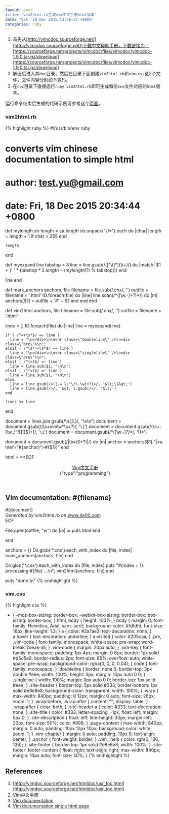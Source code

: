 ```yaml
---
layout: post
title: "vim2html.rb生成vim中文手册html版本"
date: "Sat, 19 Dec 2015 13:59:37 +0800"
categories: ruby
---
```


1. 首先从[http://vimcdoc.sourceforge.net/](http://vimcdoc.sourceforge.net/)下载中文帮助手册，下载链接为：
[https://sourceforge.net/projects/vimcdoc/files/vimcdoc/vimcdoc-1.9.0.tar.gz/download](https://sourceforge.net/projects/vimcdoc/files/vimcdoc/vimcdoc-1.9.0.tar.gz/download)
2. 解压后进入其`doc`目录，然后在目录下面创建`vim2html.rb`和`vim.css`这2个文件，文件内容分别如下源码。
3. 在`doc`目录下直接运行`ruby vim2html.rb`即可生成每份`cnx`文件对应的`html`版本。

运行命令结束后生成的代码示例可参考这个[页面](http://www.4e00.com/vim-zh/usr_toc.html)。

### vim2html.rb

{% highlight ruby %}
#!/usr/bin/env ruby

# converts vim chinese documentation to simple html
# author: test.yu@gmail.com
# date: Fri, 18 Dec 2015 20:34:44 +0800

def mylength str
    length = str.length
    str.unpack("U*").each do |char|
      length = length + 1 if char > 255
    end

    length
end

def myexpand line
  tabstop = 8
  line = line.gsub(/([^\t]*)(\t+)/) do |match|
    $1 + (' ' * (tabstop * $2.length - (mylength($1) % tabstop)))
  end

  line
end

def mark_anchors anchors, file
  filename = file.sub(/\.cnx/, '')
  outfile = filename + '.html'
  IO.foreach(file) do |line|
    line.scan(/\*([\w.\-]+?)\*/) do |m|
      anchors[$1] = outfile + '#' + $1
    end
  end
end

def vim2html anchors, file
  filename = file.sub(/\.cnx/, '')
  outfile = filename + '.html'

  lines = []
  IO.foreach(file) do |line|
    line = myexpand(line)

    if ( /^=+\s*$/ =~ line )
      line = "\n</div>\n\n<hr class=\"doubleline\" />\n<div class=\"pre\">\n";
    elsif ( /^\s*-+\s*$/ =~ line )
      line = "\n</div>\n\n<hr class=\"singleline\" />\n<div class=\"pre\">\n";
    elsif ( /^(>)$/ =~ line )
      line = line.sub($1, "\n\n")
    elsif ( /^(<)$/ =~ line )
      line = line.sub($1, "\n\n")
    else
      line = line.gsub(/<([.='\s"\/\-\w]+?)>/, '&lt;\1&gt;')
      line = line.gsub(/>/, '&gt;').gsub(/</, '&lt;')
    end

    lines << line
  end

  document = lines.join.gsub(/\n{3,}/, "\n\n")
  document = document.gsub(/(\s+vim\w*\s+?)/, '<code class="vim">\1</code>')
  document = document.gsub(/(\s+:[\w.,!^\/\[\]\(\)$]+)/, '<code class="help">\1</code>')
  document = document.gsub(/\*([\w.\-]*?)\*/, '*<span id="\1" class="anchor">\1</span>*')

  document = document.gsub(/\|(\w\S+?)\|/) do |m|
    anchor = anchors[$1]
    "|<a href=\"#{anchor}\">#{$1}</a>|"
  end

  html = <<EOF
<!DOCTYPE html>
<html>
<head>
    <meta charset="utf-8">
    <title>vim中文手册</title>
    <meta name="description" content="vim7.4中文帮助文档">
    <meta name="viewport" content="width=device-width">
    <link rel="stylesheet" href="vim.css" type="text/css">
</head>
<body>
    <header class="site-header">
        <div class="wrap">
            <div class="site-title"><a href="/vim-zh/usr_toc.html">Vim中文手册</a></div>
            <div class="site-description">{"type":"programming"}</div>
        </div>
    </header>
    <div class="page-content">
        <h2 class="vim-chapter">Vim documentation: #{filename}</h2>
        <div class="vim-document">
            <div class="pre">
#{document}
            </div>
        </div>
    </div>
    <footer class="site-footer">
        <div class="wrap">
            <div class="footer-content">
              <i>Generated by vim2html.rb on </i>
              <a href="http://www.4e00.com/vim-zh/usr_toc.html">www.4e00.com</a>
            </div>
        </div>
    </footer>
</body>
</html>
EOF

  File.open(outfile, "w") do |io|
    io.puts html
  end

end

anchors = {}
Dir.glob('*.cnx').each_with_index do |file, index|
  mark_anchors(anchors, file)
end

Dir.glob('*.cnx').each_with_index do |file, index|
  puts "#{index + 1}. processing #{file} ...\n";
  vim2html(anchors, file)
end

puts "done.\n"
{% endhighlight %}

### vim.css

{% highlight css %}
* {
    -moz-box-sizing: border-box;
    -webkit-box-sizing: border-box;
    box-sizing: border-box;
}
html, body {
    height: 100%;
}
body {
    margin: 0;
    font-family: Helvetica, Arial, sans-serif;
    background-color: #fdfdfd;
    font-size: 16px;
    line-height: 1.3;
}
a {
    color: #2a7ae2;
    text-decoration: none;
}
a:hover {
    text-decoration: underline;
}
a:visited {
    color: #205caa;
}
.pre, .vim-code {
    font-family: monospace;
    white-space: pre-wrap;
    word-break: break-all;
}
.vim-code {
  margin: 20px auto;
}
.vim-key {
    font-family: monospace;
    padding: 1px 4px;
    margin: 0 8px;
    border: 1px solid #d5d5e9;
    border-radius: 2px;
    font-size: 85%;
    overflow: auto;
    white-space: pre-wrap;
    background-color: rgba(0, 0, 0, 0.04);
}
code {
    font-family: monospace;
}
.doubleline {
    border: none 0;
    border-top: 3px double #eee;
    width: 100%;
    height: 3px;
    margin: 10px auto 0 0;
}
.singleline {
    width: 100%;
    margin: 0px auto 0 0;
    border-top: 1px solid #eee;
}
.site-header {
    border-top: 5px solid #333;
    border-bottom: 1px solid #e8e8e8;
    background-color: transparent;
    width: 100%;
}
.wrap {
    max-width: 840px;
    padding: 0 12px;
    margin: 0 auto;
    font-size: 26px;
    zoom: 1;
}
.wrap:before, .wrap:after {
    content: "";
    display: table;
}
.wrap:after {
    clear: both;
}
.site-header a {
    color: #333;
    text-decoration: none;
}
.site-title {
    color: #333;
    letter-spacing: -1px;
    float: left;
    margin: 5px 0;
}
.site-description {
    float: left;
    line-height: 30px;
    margin-left: 20px;
    font-size: 50%;
    color: #999;
}
.page-content {
    max-width: 840px;
    margin: 0 auto;
    padding: 10px 12px 10px;
    background-color: white;
    zoom: 1;
}
.vim-chapter {
    margin: 0 auto;
    padding: 10px 0;
    text-align: center;
}
.anchor {
    font-weight: bolder;
}
.vim, .help {
    color: rgb(0, 136, 136);
}
.site-footer {
    border-top: 1px solid #e8e8e8;
    width: 100%;
}
.site-footer .footer-content {
    float: right;
    text-align: right;
    max-width: 840px;
    margin: 10px auto;
    font-size: 50%;
}
{% endhighlight %}

References
-----

1. [http://vimdoc.sourceforge.net/htmldoc/usr_toc.html](http://vimdoc.sourceforge.net/htmldoc/usr_toc.html)
2. [Vim中文手册](http://www.4e00.com/vim-zh/usr_toc.html)
3. [Vim documentation](http://www.4e00.com/vim-en/usr_toc.html)
4. [Vim documentation single html page](http://www.4e00.com/tools/vimum.html)

